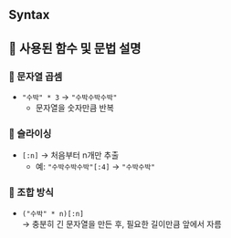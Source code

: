 ## Syntax

## 🔹 사용된 함수 및 문법 설명

### 🔹 문자열 곱셈
- `"수박" * 3` → `"수박수박수박"`
  - 문자열을 숫자만큼 반복

### 🔹 슬라이싱
- `[:n]` → 처음부터 n개만 추출
  - 예: `"수박수박수박"[:4]` → `"수박수박"`

### 🔹 조합 방식
- `("수박" * n)[:n]`  
  → 충분히 긴 문자열을 만든 후, 필요한 길이만큼 앞에서 자름
